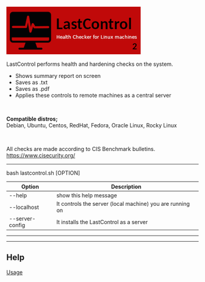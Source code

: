 ![alt text](doc/images/lastcontrol_logo.png "LastControl")
<br>

LastControl performs health and hardening checks on the system. <br>

- Shows summary report on screen
- Saves as .txt
- Saves as .pdf
- Applies these controls to remote machines as a central server

<br>

**Compatible distros;** <br>
Debian, Ubuntu, Centos, RedHat, Fedora, Oracle Linux, Rocky Linux<br>

<br>

All checks are made according to CIS Benchmark bulletins.<br>
https://www.cisecurity.org/

---

bash lastcontrol.sh [OPTION] <br>

| Option          | Description                                               |
| --------------- | --------------------------------------------------------- |
| --help          | show this help message                                    |
| --localhost     | It controls the server (local machine) you are running on |
| --server-config | It installs the LastControl as a server                   |

---

---

## Help

[Usage](https://github.com/eesmer/LastControl/blob/main/lastcontrol-handbook.md)
